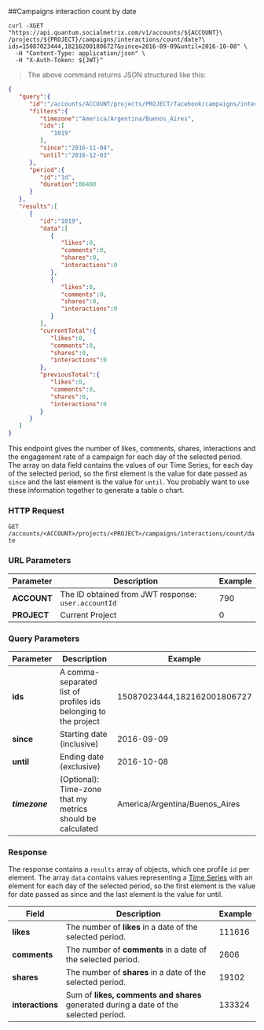 ##Campaigns interaction count by date
```shell
curl -XGET "https://api.quantum.socialmetrix.com/v1/accounts/${ACCOUNT}\
/projects/${PROJECT}/campaigns/interactions/count/date?\
ids=15087023444,182162001806727&since=2016-09-09&until=2016-10-08" \
  -H "Content-Type: application/json" \
  -H "X-Auth-Token: ${JWT}"
```

> The above command returns JSON structured like this:

```json
{  
   "query":{  
      "id":"/accounts/ACCOUNT/projects/PROJECT/facebook/campaigns/interactions/count/date",
      "filters":{  
         "timezone":"America/Argentina/Buenos_Aires",
         "ids":[  
            "1019"
         ],
         "since":"2016-11-04",
         "until":"2016-12-03"
      },
      "period":{  
         "id":"1d",
         "duration":86400
      }
   },
   "results":[  
      {  
         "id":"1019",
         "data":[  
            {  
               "likes":0,
               "comments":0,
               "shares":0,
               "interactions":0
            },
            {  
               "likes":0,
               "comments":0,
               "shares":0,
               "interactions":0
            }
         ],
         "currentTotal":{  
            "likes":0,
            "comments":0,
            "shares":0,
            "interactions":0
         },
         "previousTotal":{  
            "likes":0,
            "comments":0,
            "shares":0,
            "interactions":0
         }
      }
   ]
}
```

This endpoint gives the number of likes, comments, shares, interactions and the engagement rate of a campaign for each day of the selected period. The array on data field contains the values of our Time Series, for each day of the selected period, so the first element is the value for date passed as `since` and the last element is the value for `until`. You probably want to use these information together to generate a table o chart.

### HTTP Request

`GET /accounts/<ACCOUNT>/projects/<PROJECT>/campaigns/interactions/count/date`

### URL Parameters

Parameter | Description | Example
--------- | ----------- | -----------
**ACCOUNT** | The ID obtained from JWT response: `user.accountId` | 790
**PROJECT** | Current Project | 0

### Query Parameters

Parameter | Description | Example
--------- | ----------- | -----------
**ids** | A comma-separated list of profiles ids belonging to the project | 15087023444,182162001806727
**since** | Starting date (inclusive) | 2016-09-09
**until** | Ending date (exclusive) | 2016-10-08
***timezone*** | (Optional): Time-zone that my metrics should be calculated | America/Argentina/Buenos_Aires

### Response

The response contains a `results` array of objects, which one profile `id` per element. The array `data` contains values representing a [Time Series](https://en.wikipedia.org/wiki/Time_series) with an element for each day of the selected period, so the first element is the value for date passed as since and the last element is the value for until.
 

Field | Description | Example
--------- | ----------- | -----------
**likes** | The number of **likes** in a date of the selected period. | 111616
**comments** | The number of **comments** in a date of the selected period. |  2606
**shares** | The number of **shares** in a date of the selected period. |  19102
**interactions** | Sum of **likes, comments and shares** generated during a date of the selected period. |  133324
